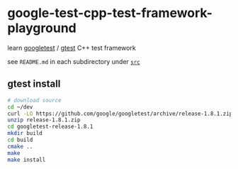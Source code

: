 # google-test-cpp-test-framework-playground

learn [googletest](https://github.com/google/googletest) / [gtest](https://github.com/google/googletest) C++ test framework

see `README.md` in each subdirectory under [`src`](src)

## gtest install

```sh
# download source
cd ~/dev
curl -LO https://github.com/google/googletest/archive/release-1.8.1.zip
unzip release-1.8.1.zip
cd googletest-release-1.8.1
mkdir build
cd build
cmake ..
make
make install
```